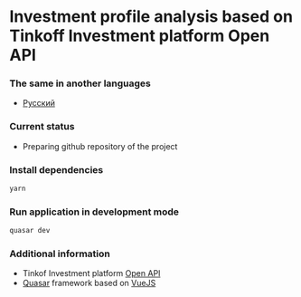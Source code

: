# Investment profile analysis based on Tinkoff Investment platform Open API

### The same in another languages

* [Русский](README.RU.md)

### Current status

* Preparing github repository of the project
### Install dependencies
```bash
yarn
```

### Run application in development mode
```bash
quasar dev
```

### Additional information

* Tinkof Investment platform [Open API](https://tinkoffcreditsystems.github.io/invest-openapi/)
* [Quasar](https://quasar.dev/) framework based on [VueJS](https://v3.vuejs.org/)
